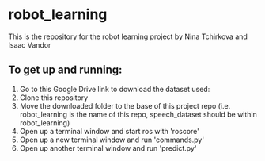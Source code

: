 # robot_learning
This is the repository for the robot learning project by Nina Tchirkova and Isaac Vandor

## To get up and running:
1. Go to this Google Drive link to download the dataset used: 
2. Clone this repository
3. Move the downloaded folder to the base of this project repo (i.e. robot_learning is the name of this repo, speech_dataset should be within robot_learning)
4. Open up a terminal window and start ros with 'roscore'
5. Open up a new terminal window and run 'commands.py'
6. Open up another terminal window and run 'predict.py'
